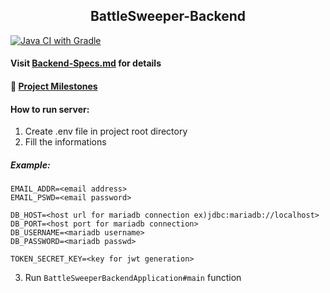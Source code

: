 <h2 align="center">BattleSweeper-Backend</h2>

[![Java CI with Gradle](https://github.com/BattleSweeper/BattleSweeper-Backend/actions/workflows/gradle.yml/badge.svg)](https://github.com/BattleSweeper/BattleSweeper-Backend/actions/workflows/gradle.yml)

#### Visit [Backend-Specs.md](./Backend-Specs.md) for details
#### 🔰 [Project Milestones](https://github.com/BattleSweeper/BattleSweeper-Backend/issues/1)

#### How to run server:
1. Create .env file in project root directory
2. Fill the informations
##### Example: 
```env
EMAIL_ADDR=<email address>
EMAIL_PSWD=<email password>

DB_HOST=<host url for mariadb connection ex)jdbc:mariadb://localhost>
DB_PORT=<host port for mariadb connection>
DB_USERNAME=<mariadb username>
DB_PASSWORD=<mariadb passwd>

TOKEN_SECRET_KEY=<key for jwt generation>
```
3. Run `BattleSweeperBackendApplication#main` function 
